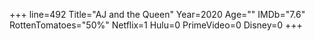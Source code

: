 +++
line=492
Title="AJ and the Queen"
Year=2020
Age=""
IMDb="7.6"
RottenTomatoes="50%"
Netflix=1
Hulu=0
PrimeVideo=0
Disney=0
+++

